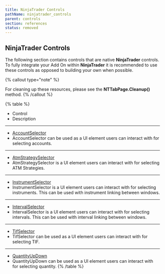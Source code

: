 ```yaml
---
title: NinjaTrader Controls
pathName: ninjatrader_controls
parent: controls
section: references
status: removed
---
```


## NinjaTrader Controls

The following section contains controls that are native **NinjaTrader** controls. To fully integrate your Add On within **NinjaTrader** it is recommended to use these controls as opposed to building your own when possible.

{% callout type="note" %}

For cleaning up these resources, please see the **NTTabPage.Cleanup()** method.
{% /callout %}

{% table %}

* Control
* Description

---

* [AccountSelector](accountselector)
* AccountSelector can be used as a UI element users can interact with for selecting accounts.

---

* [AtmStrategySelector](atmstrategyselector)
* AtmStrategySelector is a UI element users can interact with for selecting ATM Strategies.

---

* [InstrumentSelector](instrumentselector)
* InstrumentSelector is a UI element users can interact with for selecting instruments. This can be used with instrument linking between windows.

---

* [IntervalSelector](intervalselector)
* IntervalSelector is a UI element users can interact with for selecting intervals. This can be used with interval linking between windows.

---

* [TifSelector](tifselector)
* TifSelector can be used as a UI element users can interact with for selecting TIF.

---

* [QuantityUpDown](quantityupdown)
* QuantityUpDown can be used as a UI element users can interact with for selecting quantity.
{% /table %}
